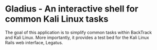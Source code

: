 # Gladius - An interactive shell for common Kali Linux tasks

The goal of this application is to simplify common tasks within BackTrack and Kali Linux. More importantly, it provides a test bed for the Kali Linux Rails web interface, Legatus.

